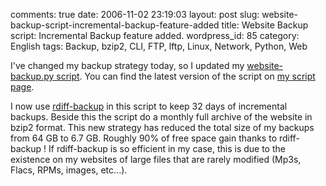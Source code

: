 comments: true
date: 2006-11-02 23:19:03
layout: post
slug: website-backup-script-incremental-backup-feature-added
title: Website Backup script: Incremental Backup feature added.
wordpress_id: 85
category: English
tags: Backup, bzip2, CLI, FTP, lftp, Linux, Network, Python, Web

I've changed my backup strategy today, so I updated my [website-backup.py script](https://github.com/kdeldycke/scripts/blob/master/website-backup.py). You can find the latest version of the script on [my script page](http://kevin.deldycke.com/code/).

I now use [rdiff-backup](http://www.nongnu.org/rdiff-backup/) in this script to keep 32 days of incremental backups. Beside this the script do a monthly full archive of the website in bzip2 format. This new strategy has reduced the total size of my backups from 64 GB to 6.7 GB. Roughly 90% of free space gain thanks to rdiff-backup ! If rdiff-backup is so efficient in my case, this is due to the existence on my websites of large files that are rarely modified (Mp3s, Flacs, RPMs, images, etc...).
